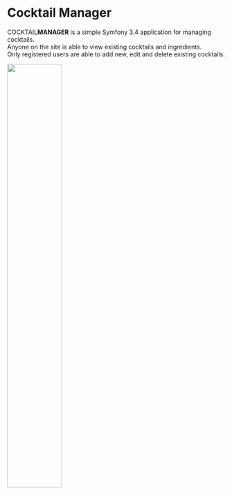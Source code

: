 Cocktail Manager
================

COCKTAIL<b>MANAGER</b> is a simple Symfony 3.4 application for managing cocktails. 
<br>
Anyone on the site is able to view existing cocktails and ingredients. 
<br>
Only registered users are able to add new, edit and delete existing cocktails.

<img src="https://filippolic.from.hr/assets/img/content/cocktail-manager.png" style="width:50%;margin:0 auto;"/>